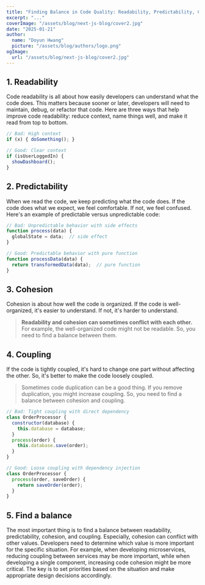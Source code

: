 ```yaml
---
title: "Finding Balance in Code Quality: Readability, Predictability, Cohesion, and Coupling"
excerpt: "..."
coverImage: "/assets/blog/next-js-blog/cover2.jpg"
date: "2025-01-21"
author:
  name: "Doyun Hwang"
  picture: "/assets/blog/authors/logo.png"
ogImage:
  url: "/assets/blog/next-js-blog/cover2.jpg"
---
```


## 1. Readability
Code readability is all about how easily developers can understand what the code does. This matters because sooner or later, developers will need to maintain, debug, or refactor that code. Here are three ways that help improve code readability: reduce context, name things well, and make it read from top to bottom. 
```javascript
// Bad: High context
if (x) { doSomething(); }

// Good: Clear context
if (isUserLoggedIn) {
  showDashboard();
}
```

## 2. Predictability
When we read the code, we keep predicting what the code does. If the code does what we expect, we feel comfortable. If not, we feel confused. Here's an example of predictable versus unpredictable code:
```javascript
// Bad: Unpredictable behavior with side effects
function process(data) {
  globalState = data;  // side effect
}

// Good: Predictable behavior with pure function
function processData(data) {
  return transformedData(data);  // pure function
}
```
## 3. Cohesion
Cohesion is about how well the code is organized. If the code is well-organized, it's easier to understand. If not, it's harder to understand.
> **Readability and cohesion can sometimes conflict with each other.** For example, the well-organized code might not be readable. So, you need to find a balance between them.

## 4. Coupling
If the code is tightly coupled, it's hard to change one part without affecting the other. So, it's better to make the code loosely coupled. 
> Sometimes code duplication can be a good thing. If you remove duplication, you might increase coupling. So, you need to find a balance between cohesion and coupling.
```javascript
// Bad: Tight coupling with direct dependency
class OrderProcessor {
  constructor(database) {
    this.database = database;
  }
  process(order) {
    this.database.save(order);
  }
}

// Good: Loose coupling with dependency injection
class OrderProcessor {
  process(order, saveOrder) {
    return saveOrder(order);
  }
}
```


## 5. Find a balance
The most important thing is to find a balance between readability, predictability, cohesion, and coupling. Especially, cohesion can conflict with other values. Developers need to determine which value is more important for the specific situation. For example, when developing microservices, reducing coupling between services may be more important, while when developing a single component, increasing code cohesion might be more critical. The key is to set priorities based on the situation and make appropriate design decisions accordingly.
